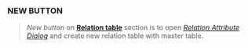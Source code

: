 ### NEW BUTTON

> *New button* on **[Relation table](https://github.com/arthaprihardana/emobiq/blob/master/Doc-Markdown/emobiq-doc/editor/Database/views/view-detail/relation-table/index.md)** section is to open *[Relation Attribute Dialog](https://github.com/arthaprihardana/emobiq/blob/master/Doc-Markdown/emobiq-doc/editor/Database/views/view-detail/relation-table/relation-attribute-dialog/index.md)* and create new relation table with master table.
